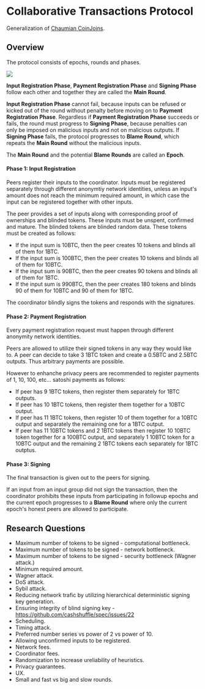 # Collaborative Transactions Protocol

Generalization of [Chaumian CoinJoins](https://github.com/nopara73/ZeroLink/).

## Overview

The protocol consists of epochs, rounds and phases.

![](https://i.imgur.com/ElMcN27.png)

**Input Registration Phase**, **Payment Registration Phase** and **Signing Phase** follow each other and together they are called the **Main Round**.

**Input Registration Phase** cannot fail, because inputs can be refused or kicked out of the round without penalty before moving on to **Payment Registration Phase**. Regardless if **Payment Registration Phase** succeeds or fails, the round must progress to **Signing Phase**, because penalties can only be imposed on malicious inputs and not on malicious outputs. If **Signing Phase** fails, the protocol progresses to **Blame Round**, which repeats the **Main Round** without the malicious inputs.

The **Main Round** and the potential **Blame Rounds** are called an **Epoch**.

#### Phase 1: Input Registration

Peers register their inputs to the coordinator. Inputs must be registered separately through different anonymtiy network identities, unless an input's amount does not reach the minimum required amount, in which case the input can be registered together with other inputs.

The peer provides a set of inputs along with corresponding proof of ownerships and blinded tokens. These inputs must be unspent, confirmed and mature. The blinded tokens are blinded random data. These tokens must be created as follows:

- If the input sum is 10BTC, then the peer creates 10 tokens and blinds all of them for 1BTC.
- If the input sum is 100BTC, then the peer creates 10 tokens and blinds all of them for 10BTC.
- If the input sum is 90BTC, then the peer creates 90 tokens and blinds all of them for 1BTC.
- If the input sum is 990BTC, then the peer creates 180 tokens and blinds 90 of them for 10BTC and 90 of them for 1BTC.

The coordinator blindly signs the tokens and responds with the signatures.

#### Phase 2: Payment Registration

Every payment registration request must happen through different anonymity network identities.

Peers are allowed to utilize their signed tokens in any way they would like to. A peer can decide to take 3 1BTC token and create a 0.5BTC and 2.5BTC outputs. Thus arbitrary payments are possible.

However to enhanche privacy peers are recommended to register payments of 1, 10, 100, etc... satoshi payments as follows:

- If peer has 9 1BTC tokens, then register them separately for 1BTC outputs.
- If peer has 10 1BTC tokens, then register them together for a 10BTC output.
- If peer has 11 1BTC tokens, then register 10 of them together for a 10BTC output and separately the remaining one for a 1BTC output.
- If peer has 11 10BTC tokens and 2 1BTC tokens then register 10 10BTC token together for a 100BTC output, and separately 1 10BTC token for a 10BTC output and the remaining 2 1BTC tokens each separately for 1BTC outptus.

#### Phase 3: Signing

The final transaction is given out to the peers for signing.  

If an input from an input group did not sign the transaction, then the coordinator prohibits these inputs from participating in followup epochs and the current epoch progresses to a **Blame Round** where only the current epoch's honest peers are allowed to participate.

## Research Questions

- Maximum number of tokens to be signed - computational bottleneck.
- Maximum number of tokens to be signed - network bottleneck.
- Maximum number of tokens to be signed - security bottleneck (Wagner attack.)
- Minimum required amount.
- Wagner attack.
- DoS attack.
- Sybil attack.
- Reducing network trafic by utilizing hierarchical deterministic signing key generation.
- Ensuring integrity of blind signing key - https://github.com/cashshuffle/spec/issues/22
- Scheduling.
- Timing attack.
- Preferred number series vs power of 2 vs power of 10.
- Allowing unconfirmed inputs to be registered.
- Network fees.
- Coordinator fees.
- Randomization to increase ureliability of heuristics.
- Privacy guarantees.
- UX.
- Small and fast vs big and slow rounds.
